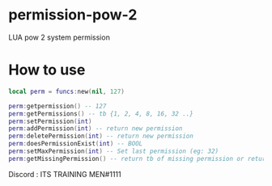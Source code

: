 # permission-pow-2
LUA pow 2 system permission


# How to use
```lua
local perm = funcs:new(nil, 127)

perm:getpermission() -- 127
perm:getPermissions() -- tb {1, 2, 4, 8, 16, 32 ..}
perm:setPermission(int)
perm:addPermission(int) -- return new permission
perm:deletePermission(int) -- return new permission
perm:doesPermissionExist(int) -- BOOL
perm:setMaxPermission(int) -- Set last permission (eg: 32)
perm:getMissingPermission() -- return tb of missing permission or return 0
```

Discord : ITS TRAINING MEN#1111
